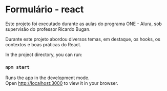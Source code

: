 # Formulário - react

Este projeto foi executado durante as aulas do programa ONE - Alura, sob supervisão do professor Ricardo Bugan.

Durante este projeto abordou diversos temas, em destaque, os hooks, os contextos e boas práticas do React.


In the project directory, you can run:

### `npm start`

Runs the app in the development mode.\
Open [http://localhost:3000](http://localhost:3000) to view it in your browser.

